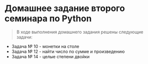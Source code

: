 # Домашнее задание второго семинара по Python
> В ходе выполнения домашнего задания решены следующие задачи:
* Задача № 10 - монетки на столе
* Задача № 12 - найти число по сумме и произведению
* Задача № 14 - целые степени двойки
